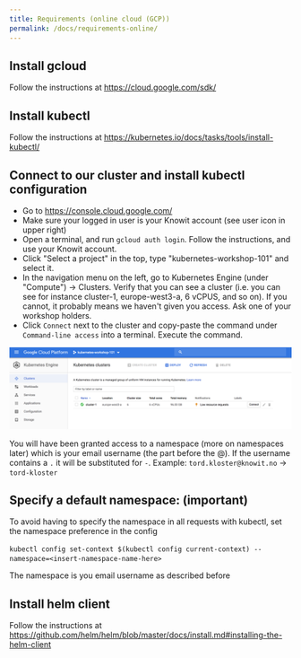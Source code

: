 ```yaml
---
title: Requirements (online cloud (GCP))
permalink: /docs/requirements-online/
---
```


## Install gcloud

Follow the instructions at <https://cloud.google.com/sdk/>

## Install kubectl

Follow the instructions at <https://kubernetes.io/docs/tasks/tools/install-kubectl/>

## Connect to our cluster and install kubectl configuration

* Go to <https://console.cloud.google.com/>
* Make sure your logged in user is your Knowit account (see user icon in upper right)
* Open a terminal, and run `gcloud auth login`. Follow the instructions, and use your Knowit account.
* Click "Select a project" in the top, type "kubernetes-workshop-101" and select it.
* In the navigation menu on the left, go to Kubernetes Engine (under "Compute") -> Clusters. Verify that you
can see a cluster (i.e. you can see for instance cluster-1, europe-west3-a, 6 vCPUS, and so on). If you
cannot, it probably means we haven't given you access. Ask one of your workshop holders.
* Click `Connect` next to the cluster and copy-paste the command under `Command-line access` into a terminal. Execute the command.

![google cloud project screenshot](../../assets/img/gcloud-project.png)

You will have been granted access to a namespace (more on namespaces later) which is your email username (the part before the @). If the username contains a `.` it will be substituted for `-`. 
Example: `tord.kloster@knowit.no` -> `tord-kloster`

## Specify a default namespace: (important)
To avoid having to specify the namespace in all requests with kubectl, set the namespace preference in the config

`kubectl config set-context $(kubectl config current-context) --namespace=<insert-namespace-name-here>`

The namespace is you email username as described before



## Install helm client

Follow the instructions at <https://github.com/helm/helm/blob/master/docs/install.md#installing-the-helm-client>
